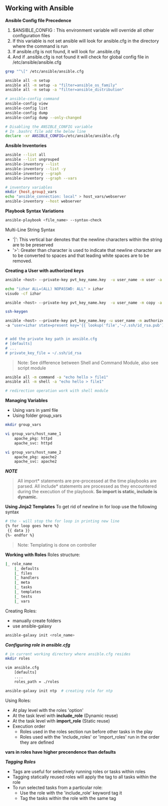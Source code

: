 ## Working with Ansible
**Ansible Config file Precedence**
1. $ANSIBLE_CONFIG : This environment variable will override all other configuration files
2. If this variable is not set ansible will look for ansible.cfg in the directory where the command is run
3. If ansible.cfg is not found, it will look for .ansible.cfg
4. And if .ansible.cfg is not found it will check for global config file in /etc/ansible/ansible.cfg


```bash
grep "^\[" /etc/ansible/ansible.cfg

ansible all -m setup
ansible all -m setup -a "filter=ansible_os_family"
ansible all -m setup -a "filter=ansible_distribution"

# ansible-config command
ansible-config view
ansible-config list
ansible-config dump
ansible-config dump --only-changed

# Disabling the ANSIBLE_CONFIG variable
# In .bashrc file add the below line
declare -xr ANSIBLE_CONFIG=/etc/ansible/ansible.cfg

```

**Ansible Inventories**
```bash
ansible --list all
ansible --list ungrouped
ansible-inventory --list
ansible-inventory --list -y
ansible-inventory --graph 
ansible-inventory --graph --vars

# inventory variables
mkdir {host,group}_vars
echo "ansible_connection: local" > host_vars/webserver
ansible-inventory --host webserver
```

**Playbook Syntax Variations**
```bash
ansible-playbook <file_name> --syntax-check
```

Multi-Line String Syntax
- '|':  This vertical bar denotes that the newline characters within the string are to be preserved
- '>': Greater than character is used to indicate that newline character are to be converted to spaces and that leading white spaces are to be removed.


**Creating a User with authorized keys**
```bash
ansible <host> --private-key pvt_key_name.key  -u user_name -m user -a "name=izhar state=present"

echo "izhar ALL=(ALL) NOPASSWD: ALL" > izhar
visudo -cf izhar

ansible <host> --private-key pvt_key_name.key  -u user_name -m copy -a "src=izhar dest=/etc/sudoers.d/"

ssh-keygen

ansible <host> --private-key pvt_key_name.key -u user_name -m authorized_key \
-a "user=izhar state=present key='{{ lookup('file','~/.ssh/id_rsa.pub') }} 


# add the private key path in ansible.cfg
# [defaults]
# ...
# private_key_file = ~/.ssh/id_rsa
```

> Note: See difference between Shell and Command Module, also see script module

```bash
ansible all -m command -a "echo hello > file1"
ansible all -m shell -a "echo hello > file1"

# redirection operation work with shell module
```

**Managing Variables**
- Using vars in yaml file
- Using folder group_vars

```bash
mkdir group_vars

vi group_vars/host_name_1
    apache_pkg: httpd
    apache_svc: httpd

vi group_vars/host_name_2
    apache_pkg: apache2
    apache_svc: apache2
```

***NOTE***
> All import* statements are pre-processed at the time playbooks are parsed.
> All include* statements are processed as they encountered during the execution of the playbook.
> **So import is static, include is dynamic.**


**Using Jinja2 Templates**
To get rid of newline in for loop use the following syntax
```bash
# the - will stop the for loop in printing new line
{% for loop goes here %}
 {{ data }}
{%- endfor %}
```
> Note: Templating is done on controller

**Working with Roles**
Roles structure:

```bash
|_ role_name
    |_ defaults
    |_ files
    |_ handlers
    |_ meta
    |_ tasks
    |_ templates
    |_ tests
    |_ vars
```
Creating Roles:
- manually create folders
- use ansible-galaxy

```bash
ansible-galaxy init <role_name>
```

***Configuring role in ansible.cfg***
```bash
# in current working directory where ansible.cfg resides
mkdir roles

vim ansible.cfg
    [defaults]
    ....
    roles_path = ./roles

ansible-galaxy init ntp  # creating role for ntp
```

Using Roles:
- At play level with the roles 'option'
- At the task level with __include_role__ (Dynamic reuse)
- At the task level with __import_role__ (Static reuse)
- Execution order
    - Roles used in the roles section run before other tasks in the play
    - Roles used with the 'include_roles' or 'import_roles' run in the order they are defined

**vars in roles have higher precendence than defaults**

***Tagging Roles***
- Tags are useful for selectively running roles or tasks within roles
- Tagging statically reused roles will apply the tag to all tasks within the role
- To run selected tasks from a particular role:
    - Use the role with the 'include_role' keyword tag it
    - Tag the tasks within the role with the same tag
